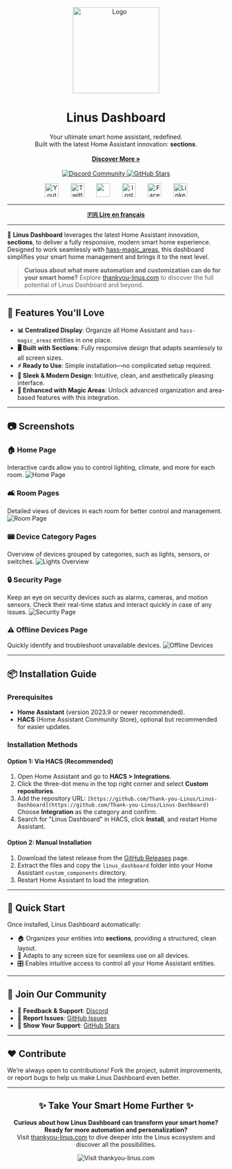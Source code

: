 <div align="center">
  <a href="https://thankyou-linus.com/">
    <img src="https://github.com/Thank-you-Linus/Linus-Dashboard/blob/main/images/screenshots/mongramme-linus-or.png?raw=true" alt="Logo" height="200">
  </a>
  <h1 align="center">Linus Dashboard</h1>
  <p align="center">
    Your ultimate smart home assistant, redefined. <br>
    Built with the latest Home Assistant innovation: <b>sections</b>. <br>
    <br />
    <a href="https://thankyou-linus.com/"><strong>Discover More »</strong></a>
    <br />
    <br />
    <a href="https://discord.gg/cZ7NH4ex">
      <img src="https://discordapp.com/api/guilds/1104794215440978042/widget.png?style=shield" alt="Discord Community"/>
    </a>
    <a href="https://github.com/Thank-you-Linus/Linus-Dashboard/stargazers">
      <img src="https://img.shields.io/github/stars/Thank-you-Linus/Linus-Dashboard?style=social" alt="GitHub Stars"/>
    </a>
  </p>

<!-- Social icons section -->
<p align="center">
  <a href="https://www.youtube.com/channel/UCKXNON6Xtxp63z-GKoMyPWw"><img width="32px" alt="Youtube" title="Youtube" src="https://raw.githubusercontent.com/Thank-you-Linus/.github/master/images/socials/youtube.svg"/></a>
  &#8287;&#8287;&#8287;&#8287;&#8287;
  <a href="https://twitter.com/i/flow/login?redirect_after_login=%2Fthank_you_Linus"><img width="32px" alt="Twitter" title="Twitter" src="https://raw.githubusercontent.com/Thank-you-Linus/.github/master/images/socials/x.svg"/></a>
  &#8287;&#8287;&#8287;&#8287;&#8287;
  <a href="https://discord.gg/ej2Xn4GTww" alt="Discord" title="Discord Server"><img width="32px" src="https://raw.githubusercontent.com/Thank-you-Linus/.github/master/images/socials/discord.svg"/></a>
  &#8287;&#8287;&#8287;&#8287;&#8287;
  <a href="https://www.instagram.com/thankyoulinus.ai/"><img width="32px" alt="Instagram" title="Instagram" src="https://raw.githubusercontent.com/Thank-you-Linus/.github/master/images/socials/instagram.svg"></a>
  &#8287;&#8287;&#8287;&#8287;&#8287;
  <a href="https://www.facebook.com/people/Thank-you-Linus/100093180180087/"><img width="32px" alt="Facebook" title="Facebook" src="https://raw.githubusercontent.com/Thank-you-Linus/.github/master/images/socials/facebook.svg"/></a>
  &#8287;&#8287;&#8287;&#8287;&#8287;
  <a href="https://www.linkedin.com/company/thankyou-linus/"><img width="32px" alt="LinkedIn" title="LinkedIn" src="https://raw.githubusercontent.com/Thank-you-Linus/.github/master/images/socials/linkedin.svg"/></a>
</p>
</div>

---

<p align="center">
  <a href="README-fr.md"><strong>🇫🇷 Lire en français</strong></a>
</p>

---

🚀 **Linus Dashboard** leverages the latest Home Assistant innovation, **sections**, to deliver a fully responsive, modern smart home experience. Designed to work seamlessly with [hass-magic_areas](https://github.com/jseidl/hass-magic_areas), this dashboard simplifies your smart home management and brings it to the next level.

> **Curious about what more automation and customization can do for your smart home?**
> Explore [thankyou-linus.com](https://thankyou-linus.com/) to discover the full potential of Linus Dashboard and beyond.

---

## 🌟 Features You'll Love

- **📊 Centralized Display**: Organize all Home Assistant and `hass-magic_areas` entities in one place.
- **🖥️ Built with Sections**: Fully responsive design that adapts seamlessly to all screen sizes.
- **⚡ Ready to Use**: Simple installation—no complicated setup required.
- **🎨 Sleek & Modern Design**: Intuitive, clean, and aesthetically pleasing interface.
- **🚀 Enhanced with Magic Areas**: Unlock advanced organization and area-based features with this integration.

---

## 📷 Screenshots

### 🏠 **Home Page**
Interactive cards allow you to control lighting, climate, and more for each room.
![Home Page](https://github.com/Thank-you-Linus/Linus-Dashboard/blob/main/images/screenshots/home-page-example.png)

### 🛋️ **Room Pages**
Detailed views of devices in each room for better control and management.
![Room Page](https://github.com/Thank-you-Linus/Linus-Dashboard/blob/main/images/screenshots/room-page-example.png)

### 📟 **Device Category Pages**
Overview of devices grouped by categories, such as lights, sensors, or switches.
![Lights Overview](https://github.com/Thank-you-Linus/Linus-Dashboard/blob/main/images/screenshots/lights-page-example.png)

### 🔒 **Security Page**
Keep an eye on security devices such as alarms, cameras, and motion sensors. Check their real-time status and interact quickly in case of any issues.
![Security Page](https://github.com/Thank-you-Linus/Linus-Dashboard/blob/main/images/screenshots/security-page-example.png)

### ⚠️ **Offline Devices Page**
Quickly identify and troubleshoot unavailable devices.
![Offline Devices](https://github.com/Thank-you-Linus/Linus-Dashboard/blob/main/images/screenshots/offline-page-example.png)

---

## 📦 Installation Guide

### Prerequisites

- **Home Assistant** (version 2023.9 or newer recommended).
- **HACS** (Home Assistant Community Store), optional but recommended for easier updates.

### Installation Methods

#### Option 1: Via HACS (Recommended)

1. Open Home Assistant and go to **HACS > Integrations**.
2. Click the three-dot menu in the top right corner and select **Custom repositories**.
3. Add the repository URL:
   `[https://github.com/Thank-you-Linus/Linus-Dashboard](https://github.com/Thank-you-Linus/Linus-Dashboard)`
   Choose **Integration** as the category and confirm.
4. Search for "Linus Dashboard" in HACS, click **Install**, and restart Home Assistant.

#### Option 2: Manual Installation

1. Download the latest release from the [GitHub Releases](https://github.com/Thank-you-Linus/Linus-Dashboard/releases) page.
2. Extract the files and copy the `linus_dashboard` folder into your Home Assistant `custom_components` directory.
3. Restart Home Assistant to load the integration.

---

## 🚀 Quick Start

Once installed, Linus Dashboard automatically:
- 🏠 Organizes your entities into **sections**, providing a structured, clean layout.
- 📱 Adapts to any screen size for seamless use on all devices.
- 🎛️ Enables intuitive access to control all your Home Assistant entities.

---

## 📣 Join Our Community

- 💬 **Feedback & Support**: [Discord](https://discord.gg/cZ7NH4ex)
- 🐛 **Report Issues**: [GitHub Issues](https://github.com/Thank-you-Linus/Linus-Dashboard/issues)
- 🌟 **Show Your Support**: [GitHub Stars](https://github.com/Thank-you-Linus/Linus-Dashboard/stargazers)

---

## ❤️ Contribute

We’re always open to contributions! Fork the project, submit improvements, or report bugs to help us make Linus Dashboard even better.

---

<div align="center">
  <h2>✨ Take Your Smart Home Further ✨</h2>
  <p>
    <strong>Curious about how Linus Dashboard can transform your smart home? Ready for more automation and personalization?</strong><br>
    Visit <a href="https://thankyou-linus.com/">thankyou-linus.com</a> to dive deeper into the Linus ecosystem and discover all the possibilities.
  </p>
  <a href="https://thankyou-linus.com/" style="text-decoration: none;">
    <img src="https://github.com/Thank-you-Linus/Linus-Dashboard/blob/main/images/screenshots/thank-you-linus.png?raw=true" alt="Visit thankyou-linus.com" >
  </a>
</div>
